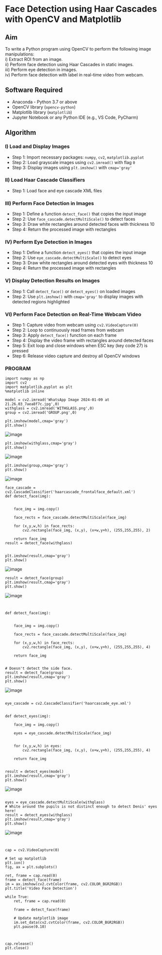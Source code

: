 # Face Detection using Haar Cascades with OpenCV and Matplotlib

## Aim

To write a Python program using OpenCV to perform the following image manipulations:  
i) Extract ROI from an image.  
ii) Perform face detection using Haar Cascades in static images.  
iii) Perform eye detection in images.  
iv) Perform face detection with label in real-time video from webcam.

## Software Required

- Anaconda - Python 3.7 or above  
- OpenCV library (`opencv-python`)  
- Matplotlib library (`matplotlib`)  
- Jupyter Notebook or any Python IDE (e.g., VS Code, PyCharm)

## Algorithm

### I) Load and Display Images

- Step 1: Import necessary packages: `numpy`, `cv2`, `matplotlib.pyplot`  
- Step 2: Load grayscale images using `cv2.imread()` with flag `0`  
- Step 3: Display images using `plt.imshow()` with `cmap='gray'`

### II) Load Haar Cascade Classifiers

- Step 1: Load face and eye cascade XML files 
### III) Perform Face Detection in Images

- Step 1: Define a function `detect_face()` that copies the input image  
- Step 2: Use `face_cascade.detectMultiScale()` to detect faces  
- Step 3: Draw white rectangles around detected faces with thickness 10  
- Step 4: Return the processed image with rectangles  

### IV) Perform Eye Detection in Images

- Step 1: Define a function `detect_eyes()` that copies the input image  
- Step 2: Use `eye_cascade.detectMultiScale()` to detect eyes  
- Step 3: Draw white rectangles around detected eyes with thickness 10  
- Step 4: Return the processed image with rectangles  

### V) Display Detection Results on Images

- Step 1: Call `detect_face()` or `detect_eyes()` on loaded images  
- Step 2: Use `plt.imshow()` with `cmap='gray'` to display images with detected regions highlighted  

### VI) Perform Face Detection on Real-Time Webcam Video

- Step 1: Capture video from webcam using `cv2.VideoCapture(0)`  
- Step 2: Loop to continuously read frames from webcam  
- Step 3: Apply `detect_face()` function on each frame  
- Step 4: Display the video frame with rectangles around detected faces  
- Step 5: Exit loop and close windows when ESC key (key code 27) is pressed  
- Step 6: Release video capture and destroy all OpenCV windows  

### PROGRAM
```
import numpy as np
import cv2 
import matplotlib.pyplot as plt
%matplotlib inline

model = cv2.imread('WhatsApp Image 2024-01-09 at 21.26.03_7aea8f7c.jpg',0)
withglass = cv2.imread('WITHGLASS.png',0)
group = cv2.imread('GROUP.png',0)

plt.imshow(model,cmap='gray')
plt.show()
```
![image](https://github.com/user-attachments/assets/e7a74a78-74cf-403e-bbd7-e6655f4b6ac5)
```
plt.imshow(withglass,cmap='gray')
plt.show()
```
![image](https://github.com/user-attachments/assets/cd5bc8d2-fb74-4c84-bf71-d0cd3d24a6e4)

```
plt.imshow(group,cmap='gray')
plt.show()
```
![image](https://github.com/user-attachments/assets/46ef0e25-47e0-4573-9977-4ea9703a0c45)

```
face_cascade = cv2.CascadeClassifier('haarcascade_frontalface_default.xml')
def detect_face(img):
    
  
    face_img = img.copy()
  
    face_rects = face_cascade.detectMultiScale(face_img) 
    
    for (x,y,w,h) in face_rects: 
        cv2.rectangle(face_img, (x,y), (x+w,y+h), (255,255,255), 2) 
        
    return face_img
result = detect_face(withglass)


plt.imshow(result,cmap='gray')
plt.show()

```
![image](https://github.com/user-attachments/assets/2c04e095-8a7a-4557-9067-4aa162ca672b)

```
result = detect_face(group)
plt.imshow(result,cmap='gray')
plt.show()
```
![image](https://github.com/user-attachments/assets/422acc22-215e-4578-9714-e88bc9cbf769)

```


def detect_face(img):
    
  
    face_img = img.copy()
  
    face_rects = face_cascade.detectMultiScale(face_img) 
    
    for (x,y,w,h) in face_rects: 
        cv2.rectangle(face_img, (x,y), (x+w,y+h), (255,255,255), 4) 
        
    return face_img
    

# Doesn't detect the side face.
result = detect_face(group)
plt.imshow(result,cmap='gray')
plt.show()
```
![image](https://github.com/user-attachments/assets/acbc2fc8-5a65-4f58-844f-9d61f41ff4ac)

```

eye_cascade = cv2.CascadeClassifier('haarcascade_eye.xml')


def detect_eyes(img):
    
    face_img = img.copy()
  
    eyes = eye_cascade.detectMultiScale(face_img) 
    
    
    for (x,y,w,h) in eyes: 
        cv2.rectangle(face_img, (x,y), (x+w,y+h), (255,255,255), 4) 
        
    return face_img
    

result = detect_eyes(model)
plt.imshow(result,cmap='gray')
plt.show()
```
![image](https://github.com/user-attachments/assets/56662875-bb1c-40e5-ae18-a798c9a7ecac)

```

eyes = eye_cascade.detectMultiScale(withglass)
# White around the pupils is not distinct enough to detect Denis' eyes here!
result = detect_eyes(withglass)
plt.imshow(result,cmap='gray')
plt.show()
```
![image](https://github.com/user-attachments/assets/c2fa37fc-8344-487a-a8dc-752b9afd92a7)

```


cap = cv2.VideoCapture(0)

# Set up matplotlib
plt.ion()
fig, ax = plt.subplots()

ret, frame = cap.read(0)
frame = detect_face(frame)
im = ax.imshow(cv2.cvtColor(frame, cv2.COLOR_BGR2RGB))
plt.title('Video Face Detection')

while True:
    ret, frame = cap.read(0)

    frame = detect_face(frame)

    # Update matplotlib image
    im.set_data(cv2.cvtColor(frame, cv2.COLOR_BGR2RGB))
    plt.pause(0.10)

   

cap.release()
plt.close()

```



